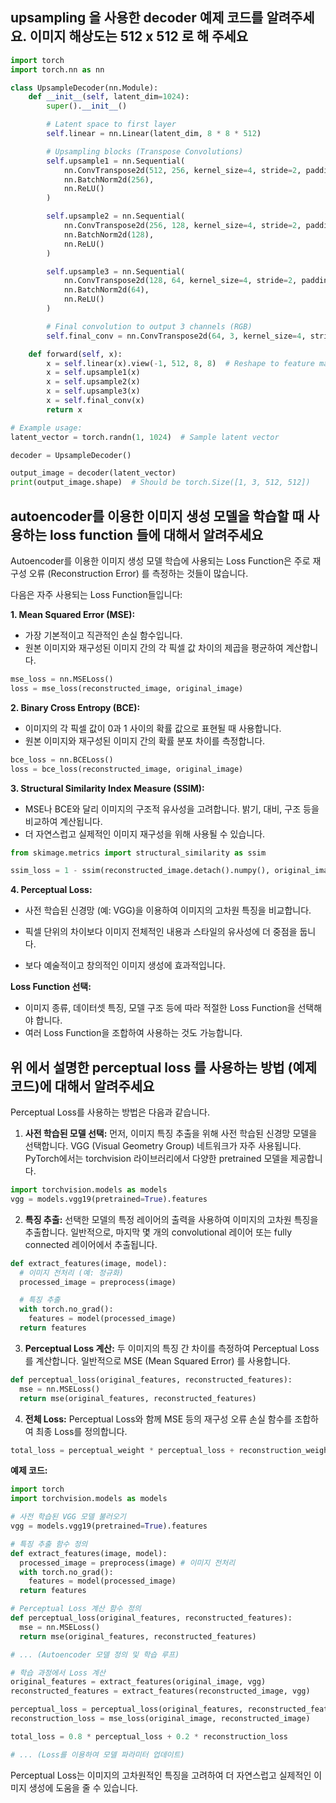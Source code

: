 ## upsampling 을 사용한 decoder 예제 코드를 알려주세요. 이미지 해상도는 512 x 512 로 해 주세요

```python
import torch
import torch.nn as nn

class UpsampleDecoder(nn.Module):
    def __init__(self, latent_dim=1024):
        super().__init__()

        # Latent space to first layer
        self.linear = nn.Linear(latent_dim, 8 * 8 * 512)  

        # Upsampling blocks (Transpose Convolutions)
        self.upsample1 = nn.Sequential(
            nn.ConvTranspose2d(512, 256, kernel_size=4, stride=2, padding=1),
            nn.BatchNorm2d(256),
            nn.ReLU()
        )

        self.upsample2 = nn.Sequential(
            nn.ConvTranspose2d(256, 128, kernel_size=4, stride=2, padding=1),
            nn.BatchNorm2d(128),
            nn.ReLU()
        )

        self.upsample3 = nn.Sequential(
            nn.ConvTranspose2d(128, 64, kernel_size=4, stride=2, padding=1),
            nn.BatchNorm2d(64),
            nn.ReLU()
        )

        # Final convolution to output 3 channels (RGB)
        self.final_conv = nn.ConvTranspose2d(64, 3, kernel_size=4, stride=2, padding=1)  

    def forward(self, x):
        x = self.linear(x).view(-1, 512, 8, 8)  # Reshape to feature map
        x = self.upsample1(x)
        x = self.upsample2(x)
        x = self.upsample3(x)
        x = self.final_conv(x)
        return x

# Example usage:
latent_vector = torch.randn(1, 1024)  # Sample latent vector

decoder = UpsampleDecoder()

output_image = decoder(latent_vector)
print(output_image.shape)  # Should be torch.Size([1, 3, 512, 512])

```

## autoencoder를 이용한 이미지 생성 모델을 학습할 때 사용하는 loss function 들에 대해서 알려주세요

Autoencoder를 이용한 이미지 생성 모델 학습에 사용되는 Loss Function은 주로 재구성 오류 (Reconstruction Error) 를 측정하는 것들이 많습니다. 

다음은 자주 사용되는 Loss Function들입니다:

**1. Mean Squared Error (MSE):**

* 가장 기본적이고 직관적인 손실 함수입니다. 
* 원본 이미지와 재구성된 이미지 간의 각 픽셀 값 차이의 제곱을 평균하여 계산합니다.

```python
mse_loss = nn.MSELoss()
loss = mse_loss(reconstructed_image, original_image)
```

**2. Binary Cross Entropy (BCE):**

* 이미지의 각 픽셀 값이 0과 1 사이의 확률 값으로 표현될 때 사용합니다.
* 원본 이미지와 재구성된 이미지 간의 확률 분포 차이를 측정합니다.

```python
bce_loss = nn.BCELoss()
loss = bce_loss(reconstructed_image, original_image)
```

**3. Structural Similarity Index Measure (SSIM):**

* MSE나 BCE와 달리 이미지의 구조적 유사성을 고려합니다. 밝기, 대비, 구조 등을 비교하여 계산됩니다.
* 더 자연스럽고 실제적인 이미지 재구성을 위해 사용될 수 있습니다.

```python
from skimage.metrics import structural_similarity as ssim

ssim_loss = 1 - ssim(reconstructed_image.detach().numpy(), original_image.detach().numpy())
```

**4. Perceptual Loss:**

* 사전 학습된 신경망 (예: VGG)을 이용하여 이미지의 고차원 특징을 비교합니다.

* 픽셀 단위의 차이보다 이미지 전체적인 내용과 스타일의 유사성에 더 중점을 둡니다.
* 보다 예술적이고 창의적인 이미지 생성에 효과적입니다.


**Loss Function 선택:**

* 이미지 종류, 데이터셋 특징, 모델 구조 등에 따라 적절한 Loss Function을 선택해야 합니다.
* 여러 Loss Function을 조합하여 사용하는 것도 가능합니다.

## 위 에서 설명한 perceptual loss 를 사용하는 방법 (예제 코드)에 대해서 알려주세요

Perceptual Loss를 사용하는 방법은 다음과 같습니다.

1. **사전 학습된 모델 선택:** 먼저, 이미지 특징 추출을 위해 사전 학습된 신경망 모델을 선택합니다. VGG (Visual Geometry Group) 네트워크가 자주 사용됩니다. PyTorch에서는 torchvision 라이브러리에서 다양한 pretrained 모델을 제공합니다.

```python
import torchvision.models as models
vgg = models.vgg19(pretrained=True).features
```

2. **특징 추출:** 선택한 모델의 특정 레이어의 출력을 사용하여 이미지의 고차원 특징을 추출합니다. 일반적으로, 마지막 몇 개의 convolutional 레이어 또는 fully connected 레이어에서 추출됩니다.

```python
def extract_features(image, model):
  # 이미지 전처리 (예: 정규화)
  processed_image = preprocess(image)

  # 특징 추출
  with torch.no_grad():
    features = model(processed_image)
  return features
```

3. **Perceptual Loss 계산:** 두 이미지의 특징 간 차이를 측정하여 Perceptual Loss를 계산합니다. 일반적으로 MSE (Mean Squared Error) 를 사용합니다.

```python
def perceptual_loss(original_features, reconstructed_features):
  mse = nn.MSELoss()
  return mse(original_features, reconstructed_features)
```

4. **전체 Loss:** Perceptual Loss와 함께 MSE 등의 재구성 오류 손실 함수를 조합하여 최종 Loss를 정의합니다.

```python
total_loss = perceptual_weight * perceptual_loss + reconstruction_weight * mse_loss
```

**예제 코드:**

```python
import torch
import torchvision.models as models

# 사전 학습된 VGG 모델 불러오기
vgg = models.vgg19(pretrained=True).features

# 특징 추출 함수 정의
def extract_features(image, model):
  processed_image = preprocess(image) # 이미지 전처리
  with torch.no_grad():
    features = model(processed_image)
  return features

# Perceptual Loss 계산 함수 정의
def perceptual_loss(original_features, reconstructed_features):
  mse = nn.MSELoss()
  return mse(original_features, reconstructed_features)

# ... (Autoencoder 모델 정의 및 학습 루프)

# 학습 과정에서 Loss 계산
original_features = extract_features(original_image, vgg) 
reconstructed_features = extract_features(reconstructed_image, vgg)

perceptual_loss = perceptual_loss(original_features, reconstructed_features)
reconstruction_loss = mse_loss(original_image, reconstructed_image)

total_loss = 0.8 * perceptual_loss + 0.2 * reconstruction_loss

# ... (Loss를 이용하여 모델 파라미터 업데이트)

```

Perceptual Loss는 이미지의 고차원적인 특징을 고려하여 더 자연스럽고 실제적인 이미지 생성에 도움을 줄 수 있습니다.
